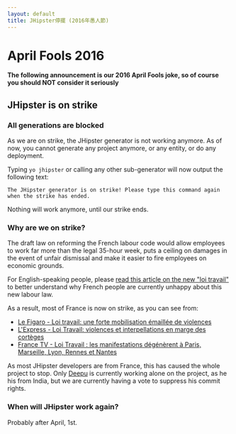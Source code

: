 ```yaml
---
layout: default
title: JHipster停擺 (2016年愚人節)
---
```


April Fools 2016
==================

**The following announcement is our 2016 April Fools joke, so of course you should NOT consider it seriously**

JHipster is on strike
----------

### All generations are blocked

As we are on strike, the JHipster generator is not working anymore. As of now, you cannot generate any project anymore, or any entity, or do any deployment.

Typing `yo jhipster` or calling any other sub-generator will now output the following text:

    The JHipster generator is on strike! Please type this command again when the strike has ended.

Nothing will work anymore, until our strike ends.

### Why are we on strike?

The draft law on reforming the French labour code would allow employees to work far more than the legal 35-hour week, puts a ceiling on damages in the event of unfair dismissal and make it easier to fire employees on economic grounds.

For English-speaking people, please [read this article on the new "loi travail"](http://www.usnews.com/news/business/articles/2016-03-09/france-faces-day-of-protests-over-labor-reform-train-strike) to better understand why French people are currently unhappy about this new labour law.

As a result, most of France is now on strike, as you can see from:

- [Le Figaro - Loi travail: une forte mobilisation émaillée de violences](http://www.lefigaro.fr/actualite-france/2016/03/31/01016-20160331ARTFIG00323-loi-travail-une-forte-mobilisation-emaillee-de-violences.php)
- [L'Express - Loi Travail: violences et interpellations en marge des cortèges](http://www.lexpress.fr/actualite/societe/fait-divers/en-images-loi-travail-violences-et-interpellations-en-marge-des-corteges_1778431.html)
- [France TV - Loi Travail : les manifestations dégénèrent à Paris, Marseille, Lyon, Rennes et Nantes](http://www.francetvinfo.fr/economie/emploi/carriere/vie-professionnelle/droit-du-travail/loi-travail-des-incidents-eclatent-a-paris-grenoble-rennes-et-nantes_1383745.html)

As most JHipster developers are from France, this has caused the whole project to stop. Only [Deepu](https://twitter.com/deepu105) is currently working alone on the project, as he his from India, but we are currently having a vote to suppress his commit rights.

### When will JHipster work again?

Probably after April, 1st.
